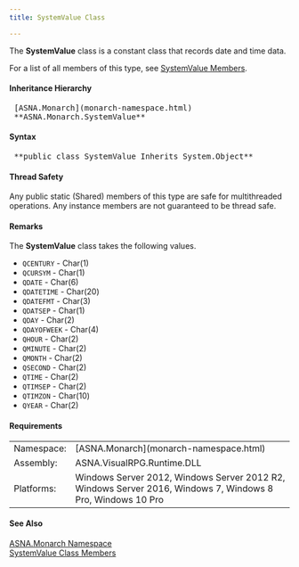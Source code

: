 ```yaml
---
title: SystemValue Class

---
```


The **SystemValue** class is a constant class that records date and time data.

For a list of all members of this type, see [SystemValue Members](amfSystemValueClassMembers.html).
<!--mine -->

#### Inheritance Hierarchy
<pre> [ASNA.Monarch](monarch-namespace.html)
 **ASNA.Monarch.SystemValue**       </pre>

<!--mine -->

#### Syntax 
<pre class="prettyprint"> **public class SystemValue Inherits System.Object**      </pre>

#### Thread Safety
Any public static (Shared) members of this type are safe for multithreaded operations. Any instance members are not guaranteed to be thread safe.

#### Remarks
The **SystemValue** class takes the following values.

- <code>QCENTURY</code> - Char(1)
- <code>QCURSYM</code> - Char(1)
- <code>QDATE</code> - Char(6)
- <code>QDATETIME</code> - Char(20)
- <code>QDATEFMT</code> - Char(3)
- <code>QDATSEP</code> - Char(1)
- <code>QDAY</code> - Char(2)
- <code>QDAYOFWEEK</code> - Char(4)
- <code>QHOUR</code> - Char(2)
- <code>QMINUTE</code> - Char(2)
- <code>QMONTH</code> - Char(2)
- <code>QSECOND</code> - Char(2)
- <code>QTIME</code> - Char(2)
- <code>QTIMSEP</code> - Char(2)
- <code>QTIMZON</code> - Char(10)
- <code>QYEAR</code> - Char(2)

<!-- -->

#### Requirements
<table class="dttable" cellspacing="0" cellpadding="4" width="60%">
           <colgroup>
            <col width="15%" style="font-weight:bold" />
            <col width="85%" />
          </colgroup>
          <tr>
            <td>Namespace:</td>
            <td>[ASNA.Monarch](monarch-namespace.html)</td>
          </tr>
          <tr>
            <td>Assembly:</td>
            <td>ASNA.VisualRPG.Runtime.DLL</td>
          </tr>
         <tr>
            <td>Platforms:</td>
            <td> Windows Server 2012, Windows Server 2012 R2, Windows Server 2016, Windows 7, Windows 8 Pro, Windows 10 Pro</td>
         </tr>
</table>

<!-- end -->

#### See Also
[ASNA.Monarch Namespace](monarch-namespace.html) <br /> [SystemValue Class Members](amfSystemValueClassMembers.html) 
